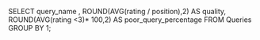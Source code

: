 SELECT query_name ,
       ROUND(AVG(rating / position),2) AS quality,
       ROUND(AVG(rating <3)* 100,2) AS poor_query_percentage
FROM Queries
GROUP BY 1;
